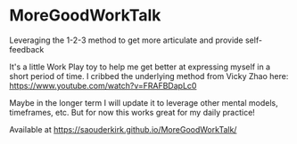# MoreGoodWorkTalk

Leveraging the 1-2-3 method to get more articulate and provide self-feedback

It's a little Work Play toy to help me get better at expressing myself in a short period of time. I cribbed the underlying method from Vicky Zhao here: https://www.youtube.com/watch?v=FRAFBDapLc0

Maybe in the longer term I will update it to leverage other mental models, timeframes, etc. But for now this works great for my daily practice!

Available at https://saouderkirk.github.io/MoreGoodWorkTalk/
